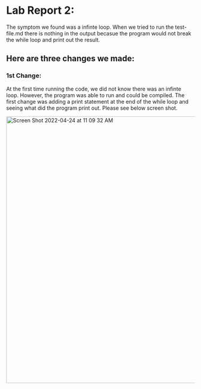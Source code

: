 # Lab Report 2:

The symptom we found was a infinte loop. When we tried to run the test-file.md there is nothing in the output becasue the program would not break the while loop and print out the result.

## Here are three changes we made:

### 1st Change:

At the first time running the code, we did not know there was an infinte loop. However, the program was able to run and could be compiled. The first change was adding a print statement at the end of the while loop and seeing what did the program print out. Please see below screen shot. 

<img width="712" alt="Screen Shot 2022-04-24 at 11 09 32 AM" src="https://user-images.githubusercontent.com/97696773/164990354-947e6e63-e84a-42f0-aaf2-05b5a4d92134.png">


